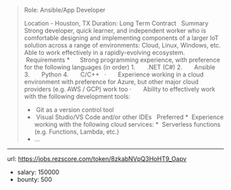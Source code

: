 >
>Role: Ansible/App Developer 
>
>Location - Houston, TX
>Duration: Long Term Contract
> 
>Summary
>Strong developer, quick learner, and independent worker who is comfortable designing and implementing components of a larger IoT solution across a range of environments: Cloud, Linux, Windows, etc. Able to work effectively in a rapidly-evolving ecosystem.
> Requirements
> *      Strong programming experience, with preference for the following languages (in order)
>1.       .NET (C#)
>2.       Ansible
>3.       Python
>4.       C/C++
> 
>·       Experience working in a cloud environment with preference for Azure, but other major cloud providers (e.g. AWS / GCP) work too
>·       Ability to effectively work with the following development tools:
> *  Git as a version control tool
> *  Visual Studio/VS Code and/or other IDEs
> 
>Preferred
> *  Experience working with the following cloud services:
> *  Serverless functions (e.g. Functions, Lambda, etc.)
> * ...
------
url: https://jobs.rezscore.com/token/8zkabNVpQ3HoHT9_Oapv
- salary: 150000
- bounty: 500
